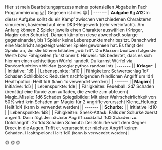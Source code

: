 Hier ist mein Bearbeitungsprozess meiner potenziellen Abgabe im Fach Programmierung :computer:
| Gegeben ist dies :grin: |
| ------- |
**Aufgabe Kg A12:** In dieser Aufgabe sollst du ein Kampf zwischen verschiedenen Charakteren simulieren, basierend auf dem D&D-Regelwerk (sehr vereinfacht). Am Anfang können 2 Spieler jeweils einen Charakter auswählen (Krieger, Magier oder Schurke). Danach kämpfen diese abwechselt solange gegeneinander, bis 1 Spieler keine Lebenspunkte mehr besitzt. Danach wird eine Nachricht angezeigt welcher Spieler gewonnen hat. Es fängt der Spieler an, der die höhere Initiative „würfelt". Die Klassen besitzen folgende Werte bzw. Fähigkeiten (funktionen!):
Hinweis: 1d8 bedeutet, dass es sich hier um einen achtseitigen Würfel handelt. Du kannst Würfel via Randomfunktion abbilden (google: python random int)
| ------- |
| **Krieger:** |
| Initiative: 1d8 |
| Lebenspunkte: 1d10 |
| Fähigkeiten: Schwertschlag 1d7 Schaden 
Schildblock: Reduziert nachfolgenden feindlichen Angriff um 1d4
Healthpotion: Heilt 1d6 (kann 1x verwendet werden) |
| ------- |
| **Magier:**|
| Initiative: 1d6 |
| Lebenspunkte: 1d6 |
| Fähigkeiten: 
Feuerball: 2d7 Schaden (benötigt eine Runde zum aufladen, die zweite zum abfeuern) 
Magic_Missile: 1d6 Schaden
Spiegelbilder: Mit einer Wahrscheinlichkeit von 50% wird kein Schaden am Magier für 2 Angriffe verursacht
Kleine_Heilung: Heilt 1d4 (kann ix verwendet werden)|
| ------- |
| **Schurke:** |
| Initiative: id10 |
| Lebenspunkte: 1d8 |
| Fähigkeiten: Sneak-Attack: Falls der Schurke zuerst angreift. Dann fügt der nächste Angriff zusätzlich 1d3 Schaden zu. 
Dolchangriff: 2x 1d4 Schaden
Schmutz: Der Schurke wirft dem Gegner Dreck in die Augen. Trifft er, verursacht der nächste Angriff keinen Schaden.
Healthpotion: Heilt 1d6 (kann ix verwendet werden)|

:sun_with_face: :sun_with_face: :sun_with_face: